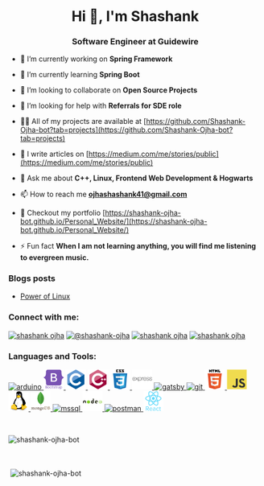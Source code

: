 
<h1 align="center">Hi 👋, I'm Shashank</h1>
<h3 align="center">Software Engineer at Guidewire</h3>



- 🔭 I’m currently working on **Spring Framework**

- 🌱 I’m currently learning **Spring Boot**

- 👯 I’m looking to collaborate on **Open Source Projects**

- 🤝 I’m looking for help with **Referrals for SDE role**

- 👨‍💻 All of my projects are available at [https://github.com/Shashank-Ojha-bot?tab=projects](https://github.com/Shashank-Ojha-bot?tab=projects)

- 📝 I write articles on [https://medium.com/me/stories/public](https://medium.com/me/stories/public)

- 💬 Ask me about **C++, Linux, Frontend Web Development & Hogwarts**

- 📫 How to reach me **ojhashashank41@gmail.com**

- 📄 Checkout my portfolio [https://shashank-ojha-bot.github.io/Personal_Website/](https://shashank-ojha-bot.github.io/Personal_Website/)

- ⚡ Fun fact **When I am not learning anything, you will find me listening to evergreen music.**

### Blogs posts
<ul>
  <li><a href="https://shashank-ojha.medium.com/">Power of Linux</a></li>
</ul>

<h3 align="left">Connect with me:</h3>
<p align="left">
<a href="https://www.linkedin.com/in/shashank-ojha-148531170/" target="blank"><img align="center" src="https://cdn.jsdelivr.net/npm/simple-icons@3.0.1/icons/linkedin.svg" alt="shashank ojha" height="30" width="40" /></a>
<a href="https://medium.com/@shashank-ojha" target="blank"><img align="center" src="https://cdn.jsdelivr.net/npm/simple-icons@3.0.1/icons/medium.svg" alt="@shashank-ojha" height="30" width="40" /></a>
<a href="https://www.codechef.com/users/shank01" target="blank"><img align="center" src="https://cdn.jsdelivr.net/npm/simple-icons@3.1.0/icons/codechef.svg" alt="shashank ojha" height="30" width="40" /></a>
<a href="https://www.hackerrank.com/ojhashashank41" target="blank"><img align="center" src="https://cdn.jsdelivr.net/npm/simple-icons@3.0.1/icons/hackerrank.svg" alt="shashank ojha" height="30" width="40" /></a>
</p>

<h3 align="left">Languages and Tools:</h3>
<p align="left"> <a href="https://www.arduino.cc/" target="_blank"> <img src="https://cdn.worldvectorlogo.com/logos/arduino-1.svg" alt="arduino" width="40" height="40"/> </a> <a href="https://getbootstrap.com" target="_blank"> <img src="https://raw.githubusercontent.com/devicons/devicon/master/icons/bootstrap/bootstrap-plain-wordmark.svg" alt="bootstrap" width="40" height="40"/> </a> <a href="https://www.cprogramming.com/" target="_blank"> <img src="https://raw.githubusercontent.com/devicons/devicon/master/icons/c/c-original.svg" alt="c" width="40" height="40"/> </a> <a href="https://www.w3schools.com/cpp/" target="_blank"> <img src="https://raw.githubusercontent.com/devicons/devicon/master/icons/cplusplus/cplusplus-original.svg" alt="cplusplus" width="40" height="40"/> </a> <a href="https://www.w3schools.com/css/" target="_blank"> <img src="https://raw.githubusercontent.com/devicons/devicon/master/icons/css3/css3-original-wordmark.svg" alt="css3" width="40" height="40"/> </a> <a href="https://expressjs.com" target="_blank"> <img src="https://raw.githubusercontent.com/devicons/devicon/master/icons/express/express-original-wordmark.svg" alt="express" width="40" height="40"/> </a> <a href="https://www.gatsbyjs.com/" target="_blank"> <img src="https://www.vectorlogo.zone/logos/gatsbyjs/gatsbyjs-icon.svg" alt="gatsby" width="40" height="40"/> </a> <a href="https://git-scm.com/" target="_blank"> <img src="https://www.vectorlogo.zone/logos/git-scm/git-scm-icon.svg" alt="git" width="40" height="40"/> </a> <a href="https://www.w3.org/html/" target="_blank"> <img src="https://raw.githubusercontent.com/devicons/devicon/master/icons/html5/html5-original-wordmark.svg" alt="html5" width="40" height="40"/> </a> <a href="https://developer.mozilla.org/en-US/docs/Web/JavaScript" target="_blank"> <img src="https://raw.githubusercontent.com/devicons/devicon/master/icons/javascript/javascript-original.svg" alt="javascript" width="40" height="40"/> </a> <a href="https://www.linux.org/" target="_blank"> <img src="https://raw.githubusercontent.com/devicons/devicon/master/icons/linux/linux-original.svg" alt="linux" width="40" height="40"/> </a> <a href="https://www.mongodb.com/" target="_blank"> <img src="https://raw.githubusercontent.com/devicons/devicon/master/icons/mongodb/mongodb-original-wordmark.svg" alt="mongodb" width="40" height="40"/> </a> <a href="https://www.microsoft.com/en-us/sql-server" target="_blank"> <img src="https://cdn.worldvectorlogo.com/logos/microsoft-sql-server.svg" alt="mssql" width="40" height="40"/> </a> <a href="https://nodejs.org" target="_blank"> <img src="https://raw.githubusercontent.com/devicons/devicon/master/icons/nodejs/nodejs-original-wordmark.svg" alt="nodejs" width="40" height="40"/> </a> <a href="https://postman.com" target="_blank"> <img src="https://www.vectorlogo.zone/logos/getpostman/getpostman-icon.svg" alt="postman" width="40" height="40"/> </a> <a href="https://reactjs.org/" target="_blank"> <img src="https://raw.githubusercontent.com/devicons/devicon/master/icons/react/react-original-wordmark.svg" alt="react" width="40" height="40"/> </a> </p>

<br>

<p><img align="left" src="https://github-readme-stats.vercel.app/api/top-langs?username=shashank-ojha-bot&show_icons=true&locale=en&layout=compact" alt="shashank-ojha-bot" /></p>
<br>
<br>
<br>
<p>&nbsp;<img align="center" src="https://github-readme-stats.vercel.app/api?username=shashank-ojha-bot&show_icons=true&locale=en" alt="shashank-ojha-bot" /></p>


